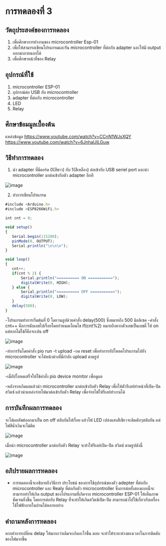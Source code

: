 # การทดลองที่ 3
## วัตถุประสงค์ของการทดลอง
1. เพื่อศึกษาการทำงานของ microcontroller Esp-01 
2. เพื่อให้สามารถเขียนโปรแกรมและรัน microcontroller ที่ต่อกับ adapter และให้มี output ออกมาภายนอกได้
3. เพื่อศึกษาหน้าที่ของ Relay
## อุปกรณ์ที่ใช้
  1. microcontroller ESP-01
  2. อุปกรณ์ต่อ USB กับ microcontroller
  3. adapter ที่ต่อกับ microcontroller
  4. LED
  5. Relay
## ศึกษาข้อมมูลเบื้องต้น
แหล่งข้อมูล https://www.youtube.com/watch?v=CCnN1WJsXQY
          https://www.youtube.com/watch?v=6JnhaUILGuw
## วิธีทำการทดลอง
  1. นำ adapter ที่มีคอร์ด 0(สีขาว) กับ 1(สีเหลือง) ต่อเข้ากับ USB seriel port และนำ microcontroller มาต่อเข้ากับตัว adapter อีกที
  
  
  ![image](https://user-images.githubusercontent.com/80879942/112137666-1e88bb80-8c03-11eb-866b-b516ad5036b6.jpg)
 
 2. ทำการเขียนโปรแกรม 
 ```javascript
 #include <Arduino.h>
#include <ESP8266WiFi.h>

int cnt = 0;

void setup()
{
	Serial.begin(115200);
	pinMode(0, OUTPUT);
	Serial.println("\n\n\n");
}

void loop()
{
	cnt++;
	if(cnt % 2) {
		Serial.println("========== ON ===========");
		digitalWrite(0, HIGH);
	} else {
		Serial.println("========== OFF ===========");
		digitalWrite(0, LOW);
	}
	delay(500);
}
```
    
   -โปรแกรมทำการเริ่มต้นที่ 0 โดยวนลูปด้วยคำสั่ง delay(500) ซึ่งหมายถึง 500 มิลลิเซค
    -คำสั่ง cnt++ คือการนับเลขไปเรื่อยโดยกำหนดเงื่อนไข if(cnt%2) หมายถึงหากตัวเลขเป็นเลขคี่ ให้ on แต่หากไม่ใช่ก็คือจะเปน off
    
    
  ![image](https://user-images.githubusercontent.com/80879942/112139226-1c276100-8c05-11eb-9b71-6711fb943ae2.jpg)

   -ทำการรันโดยคำสั่ง pio run -t upload
   -กด reset เพื่อทำการอัปโหลดโปรแกรมไปยัง microcontroller จะได้หน้าต่างที่มีกำลัง upload ตามรูป
    
   ![image](https://user-images.githubusercontent.com/80879942/112140260-5e9d6d80-8c06-11eb-9a5d-70b1e3322553.jpg)

    
   -เมื่อัปโลหดเสร็จให้ใช้คำสั่ง pio device monitor เพื่อดูผล
   
   
   -หลังจากเกิดผลแล้วนำ microcontroller มาต่อเข้ากับตัว Relay เพื่อให้ตัวรีเลย์ทำหน้าที่เปิด-ปิดสวิตซ์ แล้วนำแหล่งจ่ายไฟมาต่อเข้ากับตัว Relay เพื่อจ่ายไฟให้รีเลย์ทำงานได้
   
   
  
   
 ## การบันทึกผลการทดลอง
   จะได้ผลลัพธ์ออกมาเป็น on off สลับกันไปเรื่อย แล้วไฟ LED เปล่งแสงสีเขียวจะติดดับๆสลับกัน แต่ไฟสีน้ำเงินจะไม่ติด  
   
   
   ![image](https://user-images.githubusercontent.com/80879942/112142078-ba68f600-8c08-11eb-97b0-456029f00641.jpg)
   
   
   เมื่อนำ microcontroller มาต่อกับตัว Relay จะทำให้รีเลย์เปิด-ปิด สวิตซ์ ตามรูปดังนี้
   
   
   ![image](https://user-images.githubusercontent.com/80879942/112144123-5eec3780-8c0b-11eb-94d0-840e7917e15a.jpg)
   
   
   
 ## อภิปรายผลการทดลอง
   - การทดลองนี้จะอธิบายถึงวิธีการ ประโยชน์ ของการใช้อุปกรณ์ของตัว adepter ที่ต่อกับ microcontroller และ Realy ที่ต่อกับตัว microcontroller ซึ่งการต่อทั้งสองแบบนี้จะสามารถทำให้เกิด output ของโปรแกรมที่เกิดจาก microcontroller ESP-01 ให้เห็นภาพชัดเจนยิ่งขึ้น โดยการต่อกับ Relay ที่จะทำให้เกิดสวิตซ์เปิด-ปิด สามารถนำไปใช้เกี่ยวกับเครื่องใช้ไฟฟ้าภายในบ้านได้หลายอย่าง
 
 
 ## คำถามหลังการทดลอง
   หากทำการเปลี่ยน delay ให้มากกว่าเดิมจะเกิดอะไรขึ้น
    ตอบ จะทำให้ระยะห่างของเวลาในการติดดับของไฟมากขึ้น
   
   
   



